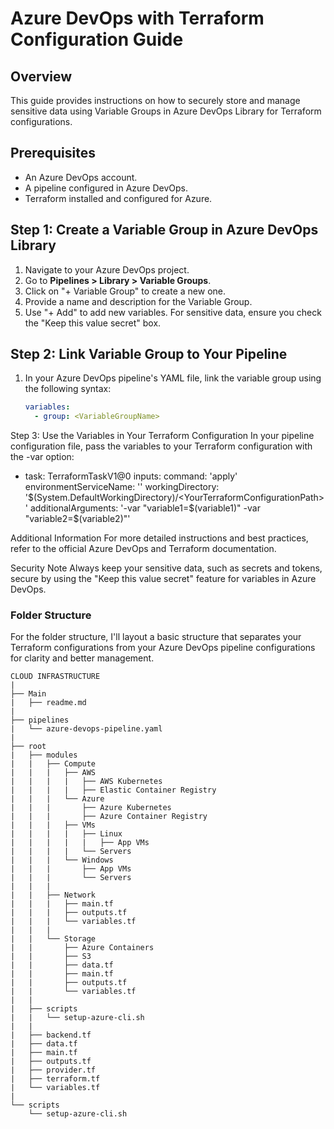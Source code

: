# Azure DevOps with Terraform Configuration Guide

## Overview
This guide provides instructions on how to securely store and manage sensitive data using Variable Groups in Azure DevOps Library for Terraform configurations. 

## Prerequisites
- An Azure DevOps account.
- A pipeline configured in Azure DevOps.
- Terraform installed and configured for Azure.

## Step 1: Create a Variable Group in Azure DevOps Library

1. Navigate to your Azure DevOps project.
2. Go to **Pipelines > Library > Variable Groups**.
3. Click on "+ Variable Group" to create a new one.
4. Provide a name and description for the Variable Group.
5. Use "+ Add" to add new variables. For sensitive data, ensure you check the "Keep this value secret" box.

## Step 2: Link Variable Group to Your Pipeline

1. In your Azure DevOps pipeline's YAML file, link the variable group using the following syntax:

   ```yaml
   variables:
     - group: <VariableGroupName>

Step 3: Use the Variables in Your Terraform Configuration
In your pipeline configuration file, pass the variables to your Terraform configuration with the -var option:

- task: TerraformTaskV1@0
  inputs:
    command: 'apply'
    environmentServiceName: '<YourServiceConnectionName>'
    workingDirectory: '$(System.DefaultWorkingDirectory)/<YourTerraformConfigurationPath>'
    additionalArguments: '-var "variable1=$(variable1)" -var "variable2=$(variable2)"'


Additional Information
For more detailed instructions and best practices, refer to the official Azure DevOps and Terraform documentation.

Security Note
Always keep your sensitive data, such as secrets and tokens, secure by using the "Keep this value secret" feature for variables in Azure DevOps.


### Folder Structure

For the folder structure, I'll layout a basic structure that separates your Terraform configurations from your Azure DevOps pipeline configurations for clarity and better management.
```
CLOUD INFRASTRUCTURE
|
├── Main
|   ├── readme.md
|
├── pipelines
|   └── azure-devops-pipeline.yaml
|
├── root
|   ├── modules
|   |   ├── Compute
|   |   |   ├── AWS
|   |   |   |   ├── AWS Kubernetes
|   |   |   |   ├── Elastic Container Registry
|   |   |   └── Azure
|   |   |       ├── Azure Kubernetes
|   |   |       ├── Azure Container Registry
|   |   |   ├── VMs
|   |   |   |   ├── Linux
|   |   |   |   |   ├── App VMs
|   |   |   |   └── Servers
|   |   |   └── Windows
|   |   |       ├── App VMs
|   |   |       └── Servers
|   |   |
|   |   ├── Network
|   |   |   ├── main.tf
|   |   |   ├── outputs.tf
|   |   |   └── variables.tf
|   |   |
|   |   └── Storage
|   |       ├── Azure Containers
|   |       ├── S3
|   |       ├── data.tf
|   |       ├── main.tf
|   |       ├── outputs.tf
|   |       └── variables.tf
|   |
|   ├── scripts
|   |   └── setup-azure-cli.sh
|   |
|   ├── backend.tf
|   ├── data.tf
|   ├── main.tf
|   ├── outputs.tf
|   ├── provider.tf
|   ├── terraform.tf
|   └── variables.tf
|
└── scripts
    └── setup-azure-cli.sh
```
